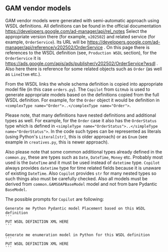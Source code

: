 ## GAM vendor models

GAM vendor models were generated with semi-automatic approach using WSDL definitions.
All definitions can be found in the official documentation https://developers.google.com/ad-manager/api/rel_notes
Select the appropriate version there (for example, `v202502`) and related service (for example, `OrderService`).
Its URL will be https://developers.google.com/ad-manager/api/reference/v202502/OrderService . On this page there
is references to the WSDL definition (see, `Production WSDL` section), for the `OrderService` it is
https://ads.google.com/apis/ads/publisher/v202502/OrderService?wsdl . Also here there is reference for some related
objects such as `Order` (as well as `LineItem` etc.).

From the WSDL links the whole schema definition is copied into appropriate model file (in this case `orders.py`).
The `Copilot` from `GitHub` is used to generate appropriate models based on the definitions copied from the full WSDL definition.
For example, for the `Order` object it would be definition in `<complexType name="Order">..</complexType name="Order">`.

Please note, that many definitions have nested definitions and additional types as well. For example, for the `Order` case
it also has the `OrderStatus` type which is defined in `<simpleType name="OrderStatus">..</simpleType name="OrderStatus">`.
In the code such types can be represented as literals (using Python's `Literal[str]`, this is older approach) or as `Enum`
(see example in `creatives.py`, this is newer approach).

Also please note that some common additional types already defined in the `common.py`, these are types such as 
`Date`, `DateTime`, `Money` etc. Probably most used is the `DateTime` and it must be used instead of `datetime` type.
`Copilot` always provides `datetime` type for time related fields because it is unaware of existing `DateTime`. Also
`Copilot` provides `str` for many nested types so such things also must be carefully checked.
Also all models must be derived from `common.GAMSOAPBaseModel` model and not from bare Pydantic `BaseModel`.

The possible prompts for `Copilot` are following:

    Generate me Python Pydantic model Placement based on this WSDL definition
    ```
    PUT WSDL DEFINITION XML HERE
    ```

    Generate me enumeration model in Python for this WSDL definition
    ```
    PUT WSDL DEFINITION XML HERE
    ```
